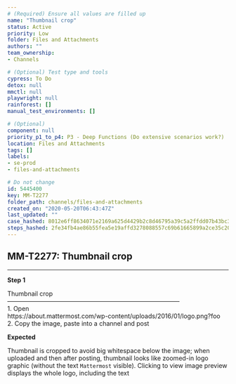 ```yaml
---
# (Required) Ensure all values are filled up
name: "Thumbnail crop"
status: Active
priority: Low
folder: Files and Attachments
authors: ""
team_ownership: 
- Channels

# (Optional) Test type and tools
cypress: To Do
detox: null
mmctl: null
playwright: null
rainforest: []
manual_test_environments: []

# (Optional)
component: null
priority_p1_to_p4: P3 - Deep Functions (Do extensive scenarios work?)
location: Files and Attachments
tags: []
labels: 
- se-prod
- files-and-attachments

# Do not change
id: 5445400
key: MM-T2277
folder_path: channels/files-and-attachments
created_on: "2020-05-20T06:43:47Z"
last_updated: ""
case_hashed: 8012e6ff8634071e2169a625d4429b2c8d46795a39c5a2ffdd07b43bc3db3856c5bad5a805d08479f99b7cea148b49ff
steps_hashed: 2fe34fb4ae86b55fea5e19affd3278088557c69b61665899a2ce35c2046032a078038d3e30a6c69c1dc7115455a0d0fc
---
```


## MM-T2277: Thumbnail crop

---

**Step 1**

Thumbnail crop\
————————————————————————————\
1\. Open\
https\://about.mattermost.com/wp-content/uploads/2016/01/logo.png?foo\
2\. Copy the image, paste into a channel and post

**Expected**

Thumbnail is cropped to avoid big whitespace below the image; when uploaded and then after posting, thumbnail looks like zoomed-in logo graphic (without the text `Mattermost` visible). Clicking to view image preview displays the whole logo, including the text

